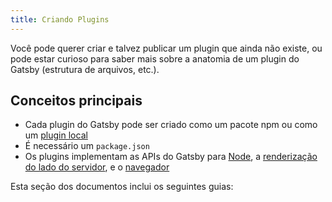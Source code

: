 ```yaml
---
title: Criando Plugins
---
```


Você pode querer criar e talvez publicar um plugin que ainda não existe, ou pode estar curioso para saber mais sobre a anatomia de um plugin do Gatsby (estrutura de arquivos, etc.).

## Conceitos principais

- Cada plugin do Gatsby pode ser criado como um pacote npm ou como um [plugin local](/docs/creating-a-local-plugin/)
- É necessário um `package.json`
- Os plugins implementam as APIs do Gatsby para [Node](/docs/node-apis/), a [renderização do lado do servidor](/docs/ssr-apis/), e o [navegador](/docs/browser-apis/)

Esta seção dos documentos inclui os seguintes guias:

<GuideList slug={props.slug} />
